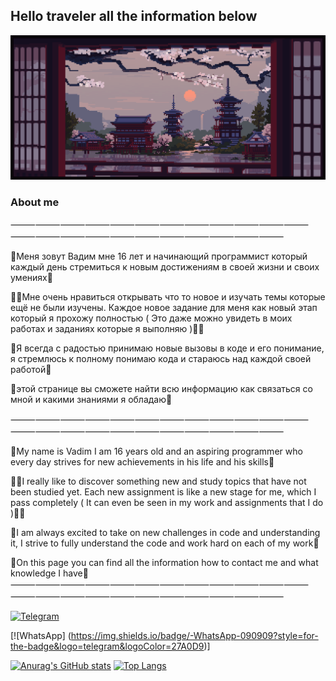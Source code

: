 
## Hello traveler all the information below 

![Header](https://github.com/Stervar/Stervar/blob/main/assets/f53336607ee8c6478f25d2665d7d5c3b.gif) 

### About me                                                    
⸻⸻⸻⸻⸻⸻⸻⸻⸻⸻⸻⸻⸻⸻⸻⸻⸻⸻⸻⸻⸻⸻⸻
 
 👋Меня зовут Вадим мне 16 лет и начинающий программист который каждый день стремиться к новым достижениям в своей жизни и своих умениях👋

 👨‍💻Мне очень нравиться открывать что то новое и изучать темы которые ещё не были изучены. Каждое новое задание для меня как новый этап который я прохожу полностью ( Это даже можно увидеть в моих работах и заданиях которые я выполняю )👨‍💻

 🌟Я всегда с радостью принимаю новые вызовы в коде и его понимание, я стремлюсь к полному понимаю кода и стараюсь над каждой своей работой🌟

📑этой странице вы сможете найти всю информацию как связаться со мной и какими знаниями я обладаю📑

⸻⸻⸻⸻⸻⸻⸻⸻⸻⸻⸻⸻⸻⸻⸻⸻⸻⸻⸻⸻⸻⸻⸻

 👋My name is Vadim I am 16 years old and an aspiring programmer who every day strives for new achievements in his life and his skills👋

 👨‍💻I really like to discover something new and study topics that have not been studied yet. Each new assignment is like a new stage for me, which I pass completely ( It can even be seen in my work and assignments that I do )👨‍💻

 🌟I am always excited to take on new challenges in code and understanding it, I strive to fully understand the code and work hard on each of my work🌟

📑On this page you can find all the information how to contact me and what knowledge I have📑
⸻⸻⸻⸻⸻⸻⸻⸻⸻⸻⸻⸻⸻⸻⸻⸻⸻⸻⸻⸻⸻⸻⸻


[![Telegram](https://img.shields.io/badge/-Telegram-090909?style=for-the-badge&logo=telegram&logoColor=27A0D9)](https://t.me/IRISHCAR)

[![WhatsApp] (https://img.shields.io/badge/-WhatsApp-090909?style=for-the-badge&logo=telegram&logoColor=27A0D9)]



[![Anurag's GitHub stats](https://github-readme-stats.tokyonight.app/api?username=Stervar)](https://github.com/Stervar/Stervar/blob/main/README.md)
[![Top Langs](https://github-readme-stats.vercel.app/api/top-langs/?username=Stervar&layout=compact)](https://github.com/Stervar/Stervar/blob/main/README.md)